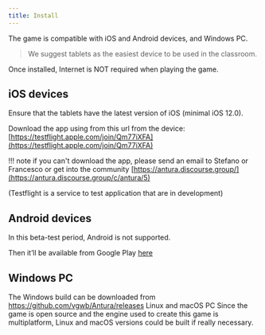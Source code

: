 ```yaml
---
title: Install
---
```


The game is compatible with iOS and Android devices, and Windows PC.

> We suggest tablets as the easiest device to be used in the classroom.

Once installed, Internet is NOT required when playing the game.

## iOS devices

Ensure that the tablets have the latest version of iOS (minimal iOS 12.0).  

Download the app using from this url from the device: [https://testflight.apple.com/join/Qm77iXFA](https://testflight.apple.com/join/Qm77iXFA)

!!! note
    if you can't download the app, please send an email to Stefano or Francesco or get into the community [https://antura.discourse.group/](https://antura.discourse.group/c/antura/5)

(Testflight is a service to test application that are in development)

## Android devices
In this beta-test period, Android is not supported.

Then it’ll be available from Google Play [here](https://play.google.com/store/apps/details?id=org.eduapp4syria.antura)

## Windows PC
The Windows build can be downloaded from https://github.com/vgwb/Antura/releases
Linux and macOS PC
Since the game is open source and the engine used to create this game is multiplatform, Linux and macOS versions could be built if really necessary.
